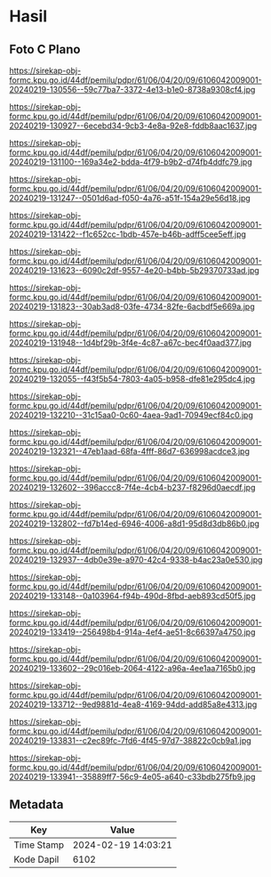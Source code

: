 # Hasil

## Foto C Plano

https://sirekap-obj-formc.kpu.go.id/44df/pemilu/pdpr/61/06/04/20/09/6106042009001-20240219-130556--59c77ba7-3372-4e13-b1e0-8738a9308cf4.jpg

https://sirekap-obj-formc.kpu.go.id/44df/pemilu/pdpr/61/06/04/20/09/6106042009001-20240219-130927--6ecebd34-9cb3-4e8a-92e8-fddb8aac1637.jpg

https://sirekap-obj-formc.kpu.go.id/44df/pemilu/pdpr/61/06/04/20/09/6106042009001-20240219-131100--169a34e2-bdda-4f79-b9b2-d74fb4ddfc79.jpg

https://sirekap-obj-formc.kpu.go.id/44df/pemilu/pdpr/61/06/04/20/09/6106042009001-20240219-131247--0501d6ad-f050-4a76-a51f-154a29e56d18.jpg

https://sirekap-obj-formc.kpu.go.id/44df/pemilu/pdpr/61/06/04/20/09/6106042009001-20240219-131422--f1c652cc-1bdb-457e-b46b-adff5cee5eff.jpg

https://sirekap-obj-formc.kpu.go.id/44df/pemilu/pdpr/61/06/04/20/09/6106042009001-20240219-131623--6090c2df-9557-4e20-b4bb-5b29370733ad.jpg

https://sirekap-obj-formc.kpu.go.id/44df/pemilu/pdpr/61/06/04/20/09/6106042009001-20240219-131823--30ab3ad8-03fe-4734-82fe-6acbdf5e669a.jpg

https://sirekap-obj-formc.kpu.go.id/44df/pemilu/pdpr/61/06/04/20/09/6106042009001-20240219-131948--1d4bf29b-3f4e-4c87-a67c-bec4f0aad377.jpg

https://sirekap-obj-formc.kpu.go.id/44df/pemilu/pdpr/61/06/04/20/09/6106042009001-20240219-132055--f43f5b54-7803-4a05-b958-dfe81e295dc4.jpg

https://sirekap-obj-formc.kpu.go.id/44df/pemilu/pdpr/61/06/04/20/09/6106042009001-20240219-132210--31c15aa0-0c60-4aea-9ad1-70949ecf84c0.jpg

https://sirekap-obj-formc.kpu.go.id/44df/pemilu/pdpr/61/06/04/20/09/6106042009001-20240219-132321--47eb1aad-68fa-4fff-86d7-636998acdce3.jpg

https://sirekap-obj-formc.kpu.go.id/44df/pemilu/pdpr/61/06/04/20/09/6106042009001-20240219-132602--396accc8-7f4e-4cb4-b237-f8296d0aecdf.jpg

https://sirekap-obj-formc.kpu.go.id/44df/pemilu/pdpr/61/06/04/20/09/6106042009001-20240219-132802--fd7b14ed-6946-4006-a8d1-95d8d3db86b0.jpg

https://sirekap-obj-formc.kpu.go.id/44df/pemilu/pdpr/61/06/04/20/09/6106042009001-20240219-132937--4db0e39e-a970-42c4-9338-b4ac23a0e530.jpg

https://sirekap-obj-formc.kpu.go.id/44df/pemilu/pdpr/61/06/04/20/09/6106042009001-20240219-133148--0a103964-f94b-490d-8fbd-aeb893cd50f5.jpg

https://sirekap-obj-formc.kpu.go.id/44df/pemilu/pdpr/61/06/04/20/09/6106042009001-20240219-133419--256498b4-914a-4ef4-ae51-8c66397a4750.jpg

https://sirekap-obj-formc.kpu.go.id/44df/pemilu/pdpr/61/06/04/20/09/6106042009001-20240219-133602--29c016eb-2064-4122-a96a-4ee1aa7165b0.jpg

https://sirekap-obj-formc.kpu.go.id/44df/pemilu/pdpr/61/06/04/20/09/6106042009001-20240219-133712--9ed9881d-4ea8-4169-94dd-add85a8e4313.jpg

https://sirekap-obj-formc.kpu.go.id/44df/pemilu/pdpr/61/06/04/20/09/6106042009001-20240219-133831--c2ec89fc-7fd6-4f45-97d7-38822c0cb9a1.jpg

https://sirekap-obj-formc.kpu.go.id/44df/pemilu/pdpr/61/06/04/20/09/6106042009001-20240219-133941--35889ff7-56c9-4e05-a640-c33bdb275fb9.jpg


## Metadata

| Key        | Value               |
| ---------- | ------------------- |
| Time Stamp | 2024-02-19 14:03:21 |
| Kode Dapil | 6102                |



